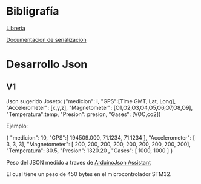 # Bibligrafía 

[Libreria](https://arduinojson.org/)

[Documentacion de serializacion](https://arduinojson.org/v6/doc/serialization/)

# Desarrollo Json

## V1

Json sugerido Joseto: {"medicion": i, "GPS":[Time GMT, Lat, Long], "Accelerometer": [x,y,z], "Magnetometer": [O1,O2,O3,O4,O5,O6,O7,O8,O9], "Temperatura":temp, "Presion": presion, "Gases": [VOC,co2]}

Ejemplo:

{
"medicion": 
10, 
"GPS":[
194509.000, 
71.1234, 
71.1234
],
"Accelerometer": [
3,
3,
3], 
"Magnetometer": [
200,
200,
200,
200,
200,
200,
200,
200,
200],
"Temperatura":
 30.5,
"Presion": 
1320.20 , 
"Gases": [
1000,
1000
]
}

Peso del JSON medido a traves de [ArduinoJson Assistant](https://arduinojson.org/v6/assistant/) 

El cual tiene un peso de 450 bytes en el microcontrolador STM32. 

